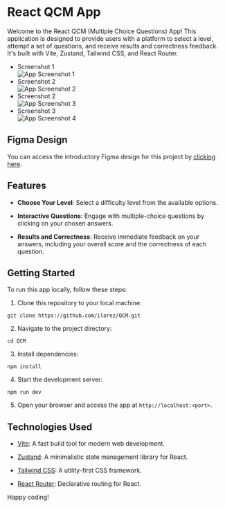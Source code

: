 # React QCM App

Welcome to the React QCM (Multiple Choice Questions) App! This application is designed to provide users with a platform to select a level, attempt a set of questions, and receive results and correctness feedback. It's built with Vite, Zustand, Tailwind CSS, and React Router.

- Screenshot 1
  <br/>
  ![App Screenshot 1](./src/assets/screenshot_1.png)
  <br/>
- Screenshot 2
  <br>
  ![App Screenshot 2](./src/assets/screenshot_2.png)
  <br/>
- Screenshot 2
  <br/>
  ![App Screenshot 3](./src/assets/screenshot_3.png)
  <br/>
- Screenshot 3
  <br/>
  ![App Screenshot 4](./src/assets/screenshot_4.png)

## Figma Design

You can access the introductory Figma design for this project by [clicking here](https://www.figma.com/file/iSEQYtNPSZCu04HOGNeejB/QCM-app?type=design&mode=design&t=Yf7DRwhJmB6XV4YA-1).

## Features

- **Choose Your Level**: Select a difficulty level from the available options.

- **Interactive Questions**: Engage with multiple-choice questions by clicking on your chosen answers.

- **Results and Correctness**: Receive immediate feedback on your answers, including your overall score and the correctness of each question.

## Getting Started

To run this app locally, follow these steps:

1. Clone this repository to your local machine:

```
git clone https://github.com/ilorez/QCM.git
```

2. Navigate to the project directory:

```
cd QCM
```

3. Install dependencies:

```
npm install
```

4. Start the development server:

```
npm run dev
```

5. Open your browser and access the app at `http://localhost:<port>`.

## Technologies Used

- [Vite](https://vitejs.dev/): A fast build tool for modern web development.

- [Zustand](https://github.com/pmndrs/zustand): A minimalistic state management library for React.

- [Tailwind CSS](https://tailwindcss.com/): A utility-first CSS framework.

- [React Router](https://reactrouter.com/): Declarative routing for React.

Happy coding!
